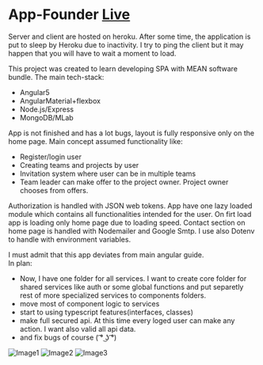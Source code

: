 # App-Founder [Live](https://app-founder.herokuapp.com)

Server and client are hosted on heroku. After some time, the application is put to sleep by Heroku due to inactivity. I try to ping the client but it may happen that you will have to wait a moment to load. 

This project was created to learn developing SPA with MEAN software bundle. 
The main tech-stack:
* Angular5
* AngularMaterial+flexbox
* Node.js/Express
* MongoDB/MLab

App is not finished and has a lot bugs, layout is fully responsive only on the home page. 
Main concept assumed functionality like:
* Register/login user
* Creating teams and projects by user
* Invitation system where user can be in multiple teams
* Team leader can make offer to the project owner. Project owner chooses from offers.

Authorization is handled with JSON web tokens. App have one lazy loaded module which contains all functionalities intended for the user. On firt load app is loading only home page due to loading speed. Contact section on home page is handled with Nodemailer and Google Smtp. I use also Dotenv to handle with environment variables.

I  must admit that this app deviates from main angular guide.   
In plan:
*  Now, I have one folder for all services. I want to create core folder for shared services like auth or some global functions and put separetly rest of more specialized services to components folders.
* move most of component logic to services
* start to using typescript features(interfaces, classes)
* make full secured api. At this time every loged user can make any action. I want also valid all api data.
* and fix bugs of course ( ͡° ͜ʖ ͡°)

![Image1](https://preview.ibb.co/e4cEbU/screencapture_app_founder_herokuapp_app_projects_2018_08_13_01_01_27.png)
![Image2](https://preview.ibb.co/g1sVGU/screencapture_app_founder_herokuapp_app_project_profile_5b2a48c0b2c3a305980d8a1b_2018_08_13_01_29_45.png)
![Image3](https://preview.ibb.co/hXdvGU/2.png)
